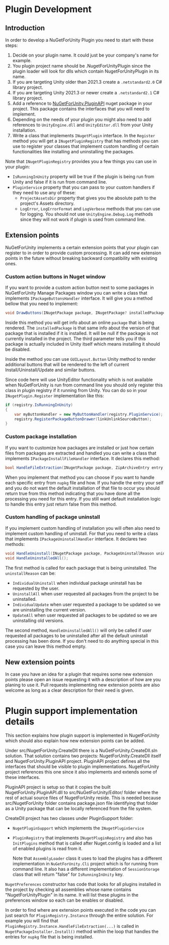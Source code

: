 # Plugin Development

## Introduction

In order to develop a NuGetForUnity Plugin you need to start with these steps:

1. Decide on your plugin name. It could just be your company's name for example.
2. You plugin project name should be <PluginName>.NugetForUnityPlugin since the plugin loader will look for dlls which contain NugetForUnityPlugin in its name.
3. If you are targeting Unity older than 2021.3 create a `.netstandard2.0` C# library project.
4. If you are targeting Unity 2021.3 or newer create a `.netstandard2.1` C# library project.
5. Add a reference to [NuGetForUnity.PluginAPI](https://www.nuget.org/packages/NuGetForUnity.PluginAPI) nuget package in your project. This package contains the interfaces that you will need to implement.
6. Depending on the needs of your plugin you might also need to add references to `UnityEngine.dll` and `UnityEditor.dll` from your Unity installation.
7. Write a class that implements `INugetPlugin` interface. In the `Register` method you will get a `INugetPluginRegistry` that has methods you can use to register your classes that implement custom handling of certain functionalities like installing and uninstalling the packages.

Note that `INugetPluginRegistry` provides you a few things you can use in your plugin:

- `IsRunningInUnity` property will be true if the plugin is being run from Unity and false if it is run from command line.
- `PluginService` property that you can pass to your custom handlers if they need to use any of these:
    - `ProjectAssetsDir` property that gives you the absolute path to the project's Assets directory.
    - `LogError`, `LogErrorFormat` and `LogVerbose` methods that you can use for logging. You should not use `UnityEngine.Debug.Log` methods since they will not work if plugin is used from command line.

## Extension points

NuGetForUnity implements a certain extension points that your plugin can register to in order to provide custom processing. It can add new extension points in the future without breaking backward compatibility with existing ones.

### Custom action buttons in Nuget window

If you want to provide a custom action button next to some packages in NuGetForUnity Manage Packages window you can write a class that implements `IPackageButtonsHandler` interface. It will give you a method bellow that you need to implement:

```cs
void DrawButtons(INugetPackage package, INugetPackage? installedPackage, bool existsInUnity);
```

Inside this method you will get info about an online `package` that is being rendered. The `installedPackage` is that same info about the version of that package that is installed if it is installed. It will be null if the package is not currently installed in the project. The third parameter tells you if this package is actually included in Unity itself which means installing it should be disabled.

Inside the method you can use `GUILayout.Button` Unity method to render additional buttons that will be rendered to the left of current Install/Uninstall/Update and similar buttons.

Since code here will use UnityEditor functionality which is not available when NuGetForUnity is run from command line you should only register this class in plugin registry if it running from Unity. You can do so in your `INugetPlugin.Register` implementation like this:

```cs
if (registry.IsRunningInUnity)
{
    var myButtonHandler = new MyButtonHandler(registry.PluginService);
    registry.RegisterPackageButtonDrawer(linkUnlinkSourceButton);
}
```

### Custom package installation

If you want to customize how packages are installed or just how certain files from packages are extracted and handled you can write a class that implements `IPackageInstallFileHandler` interface. It declares this method:

```cs
bool HandleFileExtraction(INugetPackage package, ZipArchiveEntry entry, string extractDirectory);`
```

When you implement that method you can choose if you want to handle each specific entry from `nupkg` file and how. If you handle the entry your self and you do not want the default installation of that file to occur you should return true from this method indicating that you have done all the processing you need for this entry. If you still want default installation logic to handle this entry just return false from this method.

### Custom handling of package uninstall

If you implement custom handling of installation you will often also need to implement custom handling of uninstall. For that you need to write a class that implements `IPackageUninstallHandler` interface. It declares two methods:

```cs
void HandleUninstall(INugetPackage package, PackageUninstallReason uninstallReason);
void HandleUninstalledAll();
```

The first method is called for each package that is being uninstalled. The `uninstallReason` can be:

- `IndividualUninstall` when individual package uninstall has be requested by the user.
- `UninstallAll` when user requested all packages from the project to be uninstalled.
- `IndividualUpdate` when user requested a package to be updated so we are uninstalling the current version.
- `UpdateAll` when user requested all packages to be updated so we are uninstalling old versions.

The second method, `HandleUninstalledAll()` will only be called if user requested all packages to be uninstalled after all the default uninstall processing has been done. If you don't need to do anything special in this case you can leave this method empty.

## New extension points

In case you have an idea for a plugin that requires some new extension points please open an issue requesting it with a description of how are you planing to use it. Pull requests implementing new extension points are also welcome as long as a clear description for their need is given.

# Plugin support implementation details

This section explains how plugin support is implemented in NugetForUnity which should also explain how new extension points can be added.

Under src/NugetForUnity.CreateDll there is a NuGetForUnity.CreateDll.sln solution. That solution contains two projects: NugetForUnity.CreateDll itself and NugetForUnity.PluginAPI project. PluginAPI project defines all the interfaces that should be visible to plugin implementations. NugetForUnity project references this one since it also implements and extends some of these interfaces.

PluginAPI project is setup so that it copies the built NugetForUnity.PluginAPI.dll to src/NuGetForUnity/Editor/ folder where the rest of actual source files of NugetForUnity reside. This is needed because src/NugetForUnity folder contains package.json file identifying that folder as a Unity package that can be locally referenced from the file system.

CreateDll project has two classes under PluginSupport folder:

- `NugetPluginSupport` which implements the `INugetPluginService`
- `PluginRegistry` that implements `INugetPluginRegistry` and also has `InitPlugins` method that is called after Nuget.config is loaded and a list of enabled plugins is read from it.

    Note that `AssemblyLoader` class it uses to load the plugins has a different implementation in `NuGetForUnity.Cli` project which is for running from command line. It also has a different implementation of `SessionStorage` class that will return "false" for `IsRunningInUnity` key.

`NugetPreferences` constructor has code that looks for all plugins installed in the project by checking all assemblies whose name contains "NugetForUnityPlugin" in its name. It will list these plugins in the preferences window so each can be enables or disabled.

In order to find where are extension points executed in the code you can just search for `PluginRegistry.Instance` through the entire solution. For example you will find that `PluginRegistry.Instance.HandleFileExtraction(...)` is called in `NugetPackageInstaller.Install()` method within the loop that handles the entries for `nupkg` file that is being installed.
